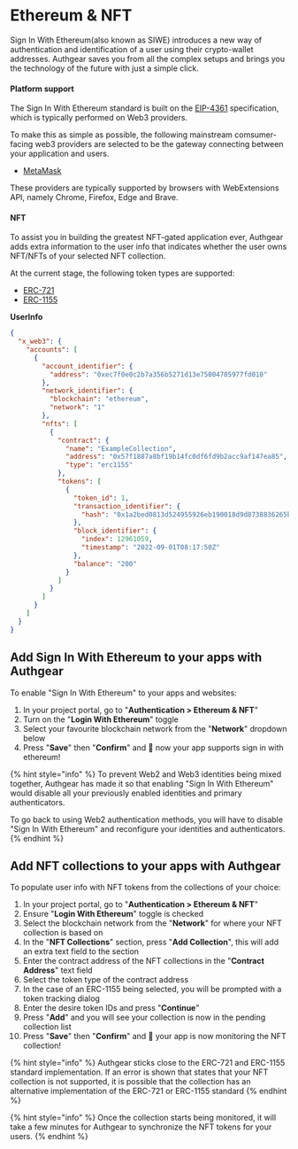# Ethereum & NFT

Sign In With Ethereum(also known as SIWE) introduces a new way of authentication and identification of a user using their crypto-wallet addresses. Authgear saves you from all the complex setups and brings you the technology of the future with just a simple click.

#### Platform support

The Sign In With Ethereum standard is built on the [EIP-4361](https://eips.ethereum.org/EIPS/eip-4361) specification, which is typically performed on Web3 providers.

To make this as simple as possible, the following mainstream comsumer-facing web3 providers are selected to be the gateway connecting between your application and users.

* [MetaMask](https://metamask.io/)

These providers are typically supported by browsers with WebExtensions API, namely Chrome, Firefox, Edge and Brave.

#### NFT

To assist you in building the greatest NFT-gated application ever, Authgear adds extra information to the user info that indicates whether the user owns NFT/NFTs of your selected NFT collection.

At the current stage, the following token types are supported:

* [ERC-721](https://eips.ethereum.org/EIPS/eip-721)
* [ERC-1155](https://eips.ethereum.org/EIPS/eip-1155)

**UserInfo**

```json
{
  "x_web3": {
    "accounts": [
      {
        "account_identifier": {
          "address": "0xec7f0e0c2b7a356b5271d13e75004705977fd010"
        },
        "network_identifier": {
          "blockchain": "ethereum",
          "network": "1"
        },
        "nfts": [
          {
            "contract": {
              "name": "ExampleCollection",
              "address": "0x57f1887a8bf19b14fc0df6fd9b2acc9af147ea85",
              "type": "erc1155"
            },
            "tokens": [
              {
                "token_id": 1,
                "transaction_identifier": {
                  "hash": "0x1a2bed0813d524955926eb190018d9d8738836265b352e1c43dc2d5762f9c20B"
                },
                "block_identifier": {
                  "index": 12961059,
                  "timestamp": "2022-09-01T08:17:50Z"
                },
                "balance": "200"
              }
            ]
          }
        ]
      }
    ]
  }
}
```

## Add Sign In With Ethereum to your apps with Authgear

To enable "Sign In With Ethereum" to your apps and websites:

1. In your project portal, go to "**Authentication > Ethereum & NFT**"
2. Turn on the "**Login With Ethereum**" toggle
3. Select your favourite blockchain network from the "**Network**" dropdown below
4. Press "**Save**" then "**Confirm**" and :tada: now your app supports sign in with ethereum!

{% hint style="info" %}
To prevent Web2 and Web3 identities being mixed together, Authgear has made it so that enabling "Sign In With Ethereum" would disable all your previously enabled identities and primary authenticators.

To go back to using Web2 authentication methods, you will have to disable "Sign In With Ethereum" and reconfigure your identities and authenticators.
{% endhint %}

## Add NFT collections to your apps with Authgear

To populate user info with NFT tokens from the collections of your choice:

1. In your project portal, go to "**Authentication > Ethereum & NFT**"
2. Ensure "**Login With Ethereum**" toggle is checked
3. Select the blockchain network from the "**Network**" for where your NFT collection is based on
4. In the "**NFT Collections**" section, press "**Add Collection**", this will add an extra text field to the section
5. Enter the contract address of the NFT collections in the "**Contract Address**" text field
6. Select the token type of the contract address
  1. In the case of an ERC-1155 being selected, you will be prompted with a token tracking dialog
  2. Enter the desire token IDs and press "**Continue**"
7. Press "**Add**" and you will see your collection is now in the pending collection list
8. Press "**Save**" then "**Confirm**" and :tada: your app is now monitoring the NFT collection!

{% hint style="info" %}
Authgear sticks close to the ERC-721 and ERC-1155 standard implementation. If an error is shown that states that your NFT collection is not supported, it is possible that the collection has an alternative implementation of the ERC-721 or ERC-1155 standard
{% endhint %}

{% hint style="info" %}
Once the collection starts being monitored, it will take a few minutes for Authgear to synchronize the NFT tokens for your users.
{% endhint %}
